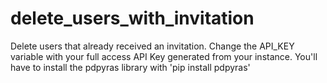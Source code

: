 # delete_users_with_invitation
Delete users that already received an invitation.
Change the API_KEY variable with your full access API Key generated from your instance.
You'll have to install the pdpyras library with 'pip install pdpyras'

